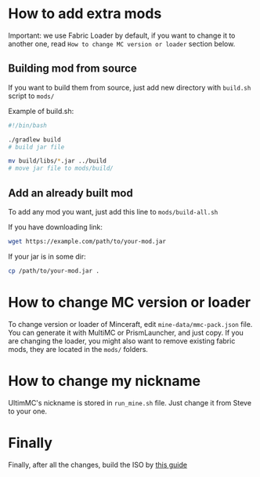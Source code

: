 # How to add extra mods

Important: we use Fabric Loader by default, if you want to change it to another one, read `How to change MC version or loader` section below.

## Building mod from source

If you want to build them from source, just add new directory with `build.sh` script to `mods/`

Example of build.sh:
```bash
#!/bin/bash

./gradlew build 
# build jar file

mv build/libs/*.jar ../build 
# move jar file to mods/build/
```

## Add an already built mod

To add any mod you want, just add this line to `mods/build-all.sh`

If you have downloading link:
```bash
wget https://example.com/path/to/your-mod.jar
```

If your jar is in some dir:
```bash
cp /path/to/your-mod.jar .
```

# How to change MC version or loader

To change version or loader of Minceraft, edit `mine-data/mmc-pack.json` file.
You can generate it with MultiMC or PrismLauncher, and just copy.
If you are changing the loader, you might also want to remove existing fabric mods, they are located in the `mods/` folders. 

# How to change my nickname

UltimMC's nickname is stored in `run_mine.sh` file. Just change it from Steve to your one.

# Finally

Finally, after all the changes, build the ISO by [this guide](https://github.com/MeexReay/minceraftOS/blob/main/BUILD.md)
